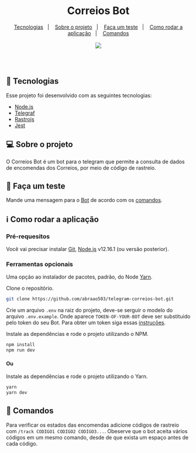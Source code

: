<h1 align="center">
   Correios Bot
</h1>

<p align="center">
  <a href="#space_invader-tecnologias">Tecnologias</a>&nbsp;&nbsp;&nbsp;|&nbsp;&nbsp;&nbsp;
  <a href="#computer-sobre-o-projeto">Sobre o projeto</a>&nbsp;&nbsp;&nbsp;|&nbsp;&nbsp;&nbsp;
  <a href="#wine_glass-faça-um-teste">Faça um teste</a>&nbsp;&nbsp;&nbsp;|&nbsp;&nbsp;&nbsp;
  <a href="#information_source-como-rodar-a-aplicação">Como rodar a aplicação</a>&nbsp;&nbsp;&nbsp;|&nbsp;&nbsp;&nbsp;
  <a href="#bookmark-comandos">Comandos</a>
  <br><br>
  <img src="https://im2.ezgif.com/tmp/ezgif-2-ef1192c5374e.gif">
</p>
<br><br>

## :space_invader: Tecnologias

Esse projeto foi desenvolvido com as seguintes tecnologias:

- [Node.js](https://nodejs.org/en/)
- [Telegraf](https://telegraf.js.org/)
- [Rastrojs](https://github.com/talesluna/rastrojs)
- [Jest](https://jestjs.io/)

## :computer: Sobre o projeto

O Correios Bot é um bot para o telegram que permite a consulta de dados de encomendas dos Correios, por meio de código de rastreio.

## :wine_glass: Faça um teste

Mande uma mensagem para o [Bot](https://t.me/CorreiosTrackerBot) de acordo com os <a href="#bookmark-comandos">comandos</a>.

## :information_source: Como rodar a aplicação

### Pré-requesitos
Você vai precisar instalar [Git](https://git-scm.com), [Node.js](https://nodejs.org/) v12.16.1 (ou versão posterior). 

### Ferramentas opcionais
Uma opção ao instalador de pacotes, padrão, do Node [Yarn](https://yarnpkg.com/).

Clone o repositório. 
```bash
git clone https://github.com/abraao503/telegram-correios-bot.git

```
Crie um arquivo `.env` na raiz do projeto, deve-se serguir o modelo do arquivo `.env.example`. Onde aparece `TOKEN-OF-YOUR-BOT` deve ser substituido pelo token do seu Bot. Para obter um token siga essas [instruções](https://core.telegram.org/bots).

Instale as dependências e rode o projeto utilizando o NPM.
```bash
npm install
npm run dev
```
#### Ou

Instale as dependências e rode o projeto utilizando o Yarn.
```bash
yarn
yarn dev
```
## :bookmark: Comandos
Para verificar os estados das encomendas adicione códigos de rastreio com `/track CODIGO1 CODIGO2 CODIGO3...`. Obeserve que o bot aceita vários códigos em um mesmo comando, desde de que exista um espaço antes de cada código.
